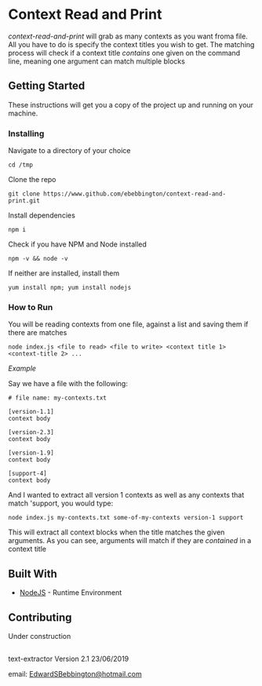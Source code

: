 # Context Read and Print
*context-read-and-print* will grab as many contexts as you want froma file. All you have to do is specify the context titles you wish to get. The matching process will check if a context title *contains* one given on the command line, meaning one argument can match multiple blocks

## Getting Started
These instructions will get you a copy of the project up and running on your machine.

### Installing
Navigate to a directory of your choice

	cd /tmp

Clone the repo
	
	git clone https://www.github.com/ebebbington/context-read-and-print.git
	
Install dependencies

	npm i

Check if you have NPM and Node installed
	
	npm -v && node -v
	
If neither are installed, install them

	yum install npm; yum install nodejs

### How to Run

You will be reading contexts from one file, against a list and saving them if there are matches

	node index.js <file to read> <file to write> <context title 1> <context-title 2> ...
	
*Example*

Say we have a file with the following:

	# file name: my-contexts.txt

	[version-1.1]
	context body
	
	[version-2.3]
	context body
	
	[version-1.9]
	context body

	[support-4]
	context body
	
And I wanted to extract all version 1 contexts as well as any contexts that match 'support, you would type:

	node index.js my-contexts.txt some-of-my-contexts version-1 support
	
This will extract all context blocks when the title matches the given arguments. As you can see, arguments will match if they are *contained* in a context title

## Built With
* [NodeJS](https://www.nodejs.org) - Runtime Environment

## Contributing
Under construction

##
text-extractor Version 2.1 23/06/2019

email: EdwardSBebbington@hotmail.com
